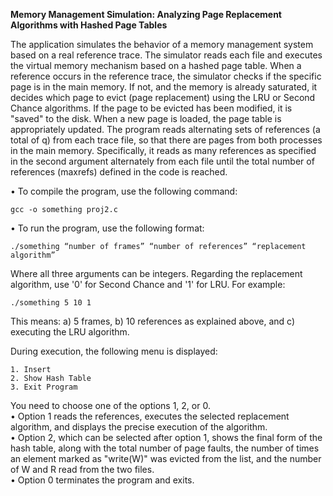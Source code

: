 **Memory Management Simulation: Analyzing Page Replacement Algorithms with Hashed Page Tables**

The application simulates the behavior of a memory management system based on a real reference trace. The simulator reads each file and executes the virtual memory mechanism based on a hashed page table. When a reference occurs in the reference trace, the simulator checks if the specific page is in the main memory. If not, and the memory is already saturated, it decides which page to evict (page replacement) using the LRU or Second Chance algorithms. If the page to be evicted has been modified, it is "saved" to the disk. When a new page is loaded, the page table is appropriately updated.
The program reads alternating sets of references (a total of q) from each trace file, so that there are pages from both processes in the main memory. Specifically, it reads as many references as specified in the second argument alternately from each file until the total number of references (maxrefs) defined in the code is reached.

• To compile the program, use the following command:

	gcc -o something proj2.c
• To run the program, use the following format:

	./something “number of frames” “number of references” “replacement 	algorithm”
Where all three arguments can be integers. Regarding the replacement algorithm, use '0' for 	Second Chance and '1' for LRU.
For example: 

	./something 5 10 1
This means: a) 5 frames, b) 10 references as explained above, and c) executing the LRU 	algorithm.

During execution, the following menu is displayed: 

    1. Insert 
    2. Show Hash Table 
    3. Exit Program 
    
You need to choose one of the options 1, 2, or 0. \
    • Option 1 reads the references, executes the selected replacement algorithm, and displays the precise execution of the algorithm. \
    • Option 2, which can be selected after option 1, shows the final form of the hash table, along with the total number of page faults, the number of times an element marked as "write(W)" was evicted from the list, and the number of W and R read from the two files. \
    • Option 0 terminates the program and exits.
